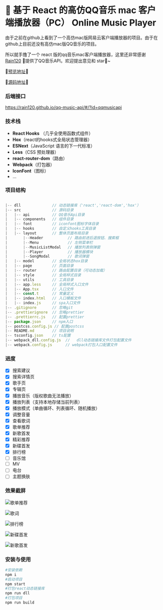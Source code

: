 # 🎵 基于 React 的高仿QQ音乐 mac 客户端播放器（PC） Online Music Player

由于之前在github上看到了一个高仿mac版网易云客户端播放器的项目。由于在github上目前还没有高仿mac版QQ音乐的项目。

所以就手撸了一个  react 版的qq音乐mac客户端播放器，这里还非常感谢 [Rain120](https://github.com/Rain120) 👬提供了QQ音乐API。欢迎提出意见和 star🌟~

🌟[预览地址](http://music.rayhomie.icu/)🌟

🌟[源码地址](https://github.com/rayhomie/react-qq-music)🌟



### 后端接口

https://rain120.github.io/qq-music-api/#/?id=qqmusicapi



### 技术栈

- **React Hooks** （几乎全使用函数式组件）
- **Hox**（react的hooks式全局状态管理器）
- **ESNext**（JavaScript 语言的下一代标准）
- **Less**（CSS 预处理器）
- **react-router-dom**（路由）
- **Webpack**（打包器）
- **IconFont**（图标）
- ...

### 项目结构

```js

|-- dll              // 动态链接库（'react','react-dom','hox'）
|-- src              // 源码目录 
|   |-- api          // QQ音乐Api目录   
|   |-- components   // 组件目录
|   |-- font         // iconfont图标字体目录
|   |-- hooks        // 自定义hooks工具目录
|   |-- layout       // 整体页面布局目录
|       |--Header           // 路由前进后退按钮、搜索框
|       |--Menu             // 左侧菜单栏
|       |--MusicListModal   // 播放列表侧弹窗
|       |--Player           // 播放器模块
|       |--SongModal        // 歌词弹窗
|   |-- model        // 全局状态hox目录
|   |-- page         // 页面目录
|   |-- router       // 路由配置目录（可动态加载）
|   |-- style        //	全局样式目录
|   |-- utils        // 工具目录
|   |-- app.less     // 全局样式入口文件
|   |-- App.tsx      // 入口文件
|   |-- const.t      // 常量定义
|   |-- index.html   // 入口模板文件
|   |-- index.js     // spa入口文件
|-- .gitignore       // 忽略git
|-- .prettierignore	 // 忽略prettier
|-- .prettierrc.js   // 配置prettier
|-- package.json     // npm入口	 
|-- postcss.config.js // 配置postcss
|-- README.md        // 项目说明
|-- tsconfig.json    // ts配置
|-- webpack_dll.config.js  //	dll动态链接库文件打包配置文件
|-- webpack.config.js      // webpack打包入口配置文件			 
```

### 进度

- [x] 搜索建议
- [x] 搜索详情页
- [x] 歌手页
- [x] 专辑页
- [x] 播放音乐（版权歌曲无法播放）
- [x] 播放列表（支持本地存储当前列表）
- [x] 播放模式（单曲循环、列表循环、随机播放）
- [x] 调整音量
- [x] 查看歌词
- [x] 歌单推荐
- [x] 新歌首发
- [x] 精彩推荐
- [x] 新碟首发
- [x] 排行榜
- [ ] 音乐馆
- [ ] MV
- [ ] 电台
- [ ] 主题换肤

### 效果截屏

![歌单推荐](https://personal-financ.oss-cn-chengdu.aliyuncs.com/qqmusic/Snipaste_2021-06-22_21-45-20.png)

![歌词](https://personal-financ.oss-cn-chengdu.aliyuncs.com/qqmusic/Snipaste_2021-06-22_21-45-59.png)

![排行榜](https://personal-financ.oss-cn-chengdu.aliyuncs.com/qqmusic/Snipaste_2021-06-22_21-46-49.png)

![新碟首发](https://personal-financ.oss-cn-chengdu.aliyuncs.com/qqmusic/Snipaste_2021-06-22_21-47-18.png)

![新歌首发](https://personal-financ.oss-cn-chengdu.aliyuncs.com/qqmusic/Snipaste_2021-06-22_21-47-47.png)



### 安装与使用

```bash
#安装依赖
npm i
#启动项目
npm start
#打包react动态链接库
npm run dll 
#打包项目
npm run build
```





